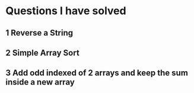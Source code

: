 # Questions I have solved

## 1 Reverse a String
## 2 Simple Array Sort
## 3 Add odd indexed of 2 arrays and keep the sum inside a new array